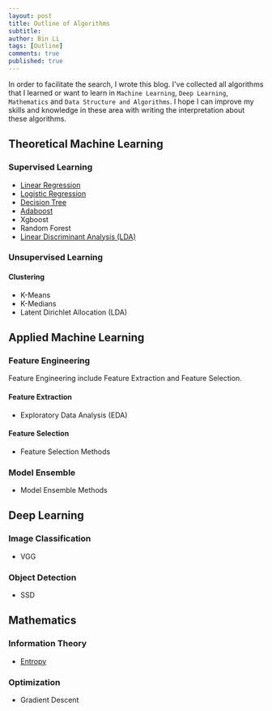 ```yaml
---
layout: post
title: Outline of Algorithms
subtitle:
author: Bin Li
tags: [Outline]
comments: true
published: true
---
```


In order to facilitate the search, I wrote this blog. I've collected all algorithms that I learned or want to learn in `Machine Learning`, `Deep Learning`, `Mathematics` and `Data Structure and Algorithms`. I hope I can improve my skills and knowledge in these area with writing the interpretation about these algorithms. 

## Theoretical Machine Learning
### Supervised Learning
* [Linear Regression](https://binlidaily.github.io/2018-06-03-regression/)
* [Logistic Regression](https://binlidaily.github.io/2017-10-03-Logistics-Regression/)
* [Decision Tree](https://binlidaily.github.io/2018-09-11-decision-tree/)
* [Adaboost](https://binlidaily.github.io/2018-10-29-adaboost/)
* Xgboost
* Random Forest
* [Linear Discriminant Analysis (LDA)](https://binlidaily.github.io/2018-08-30-linear-discriminant-analysis/)

### Unsupervised Learning
#### Clustering
* K-Means
* K-Medians
* Latent Dirichlet Allocation (LDA)

## Applied Machine Learning
### Feature Engineering
Feature Engineering include Feature Extraction and Feature Selection.
#### Feature Extraction
* Exploratory Data Analysis (EDA)

#### Feature Selection
* Feature Selection Methods

### Model Ensemble
* Model Ensemble Methods

## Deep Learning
### Image Classification
* VGG


### Object Detection
* SSD


## Mathematics
### Information Theory
* [Entropy](https://binlidaily.github.io/2018-10-23-information-theory/)

### Optimization
* Gradient Descent
